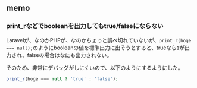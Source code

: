 ## memo

### print_rなどでbooleanを出力してもtrue/falseにならない
Laravelが、なのかPHPが、なのかちょっと調べ切れていないが、`print_r(hoge === null);`のようにbooleanの値を標準出力に出そうとすると、trueなら`1`が出力され、falseの場合はなにも出力されない。

そのため、非常にデバッグがしにくいので、以下のようにするようにした。

```php
print_r(hoge === null ? 'true' : 'false');
```
